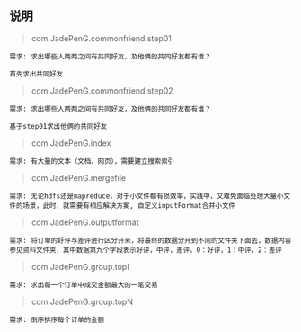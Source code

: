 ## 说明
> com.JadePenG.commonfriend.step01

```
需求: 求出哪些人两两之间有共同好友，及他俩的共同好友都有谁？

首先求出共同好友
```

> com.JadePenG.commonfriend.step02

```
需求: 求出哪些人两两之间有共同好友，及他俩的共同好友都有谁？

基于step01求出他俩的共同好友
```



> com.JadePenG.index

```
需求: 有大量的文本（文档、网页），需要建立搜索索引
```



> com.JadePenG.mergefile

```
需求: 无论hdfs还是mapreduce，对于小文件都有损效率，实践中，又难免面临处理大量小文件的场景，此时，就需要有相应解决方案, 自定义inputFormat合并小文件
```



> com.JadePenG.outputformat

```
需求: 将订单的好评与差评进行区分开来，将最终的数据分开到不同的文件夹下面去，数据内容参见资料文件夹，其中数据第九个字段表示好评，中评，差评。0：好评，1：中评，2：差评
```



> com.JadePenG.group.top1

```
需求: 求出每一个订单中成交金额最大的一笔交易
```

>com.JadePenG.group.topN

```
需求: 倒序排序每个订单的金额
```

